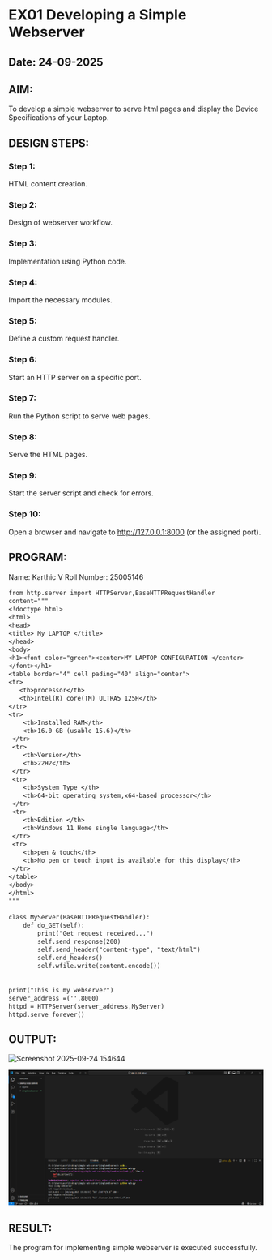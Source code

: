 # EX01 Developing a Simple Webserver
## Date: 24-09-2025

## AIM:
To develop a simple webserver to serve html pages and display the Device Specifications of your Laptop.

## DESIGN STEPS:
### Step 1: 
HTML content creation.

### Step 2:
Design of webserver workflow.

### Step 3:
Implementation using Python code.

### Step 4:
Import the necessary modules.

### Step 5:
Define a custom request handler.

### Step 6:
Start an HTTP server on a specific port.

### Step 7:
Run the Python script to serve web pages.

### Step 8:
Serve the HTML pages.

### Step 9:
Start the server script and check for errors.

### Step 10:
Open a browser and navigate to http://127.0.0.1:8000 (or the assigned port).

## PROGRAM:
Name: Karthic V
Roll Number: 25005146


```
from http.server import HTTPServer,BaseHTTPRequestHandler
content="""
<!doctype html>
<html>
<head>
<title> My LAPTOP </title>
</head>
<body>
<h1><font color="green"><center>MY LAPTOP CONFIGURATION </center></font></h1>
<table border="4" cell pading="40" align="center">
<tr>
   <th>processor</th>
   <th>Intel(R) core(TM) ULTRA5 125H</th>
</tr>
<tr>
    <th>Installed RAM</th>
    <th>16.0 GB (usable 15.6)</th>
 </tr>
 <tr>
    <th>Version</th>
    <th>22H2</th>
 </tr>
 <tr>
    <th>System Type </th>
    <th>64-bit operating system,x64-based processor</th>
 </tr>
 <tr>
    <th>Edition </th>
    <th>Windows 11 Home single language</th>
 </tr>
 <tr>
    <th>pen & touch</th>
    <th>No pen or touch input is available for this display</th>
 </tr>
</table>
</body>
</html>
"""

class MyServer(BaseHTTPRequestHandler):
    def do_GET(self):
        print("Get request received...")
        self.send_response(200) 
        self.send_header("content-type", "text/html")       
        self.end_headers()
        self.wfile.write(content.encode())
    

print("This is my webserver") 
server_address =('',8000)
httpd = HTTPServer(server_address,MyServer)
httpd.serve_forever()
```
## OUTPUT:
<img width="1917" height="869" alt="Screenshot 2025-09-24 154644" src="https://github.com/user-attachments/assets/badbecc6-daaf-4405-bd69-6305ced57593" />

![alt text](<Screenshot 2025-09-24 153407.png>)

## RESULT:
The program for implementing simple webserver is executed successfully.
